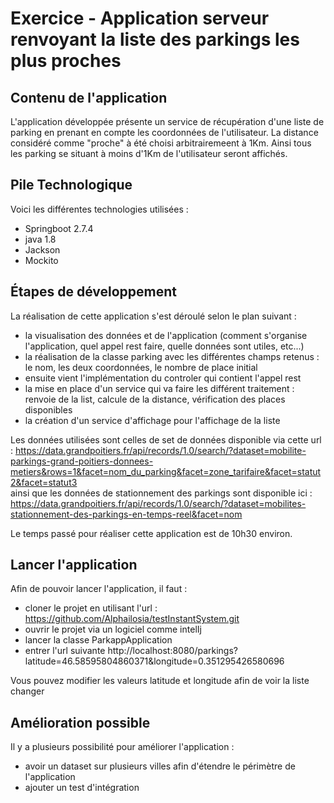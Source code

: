 # Exercice - Application serveur renvoyant la liste des parkings les plus proches

## Contenu de l'application  

L'application développée présente un service de récupération d'une liste de parking en prenant en compte les coordonnées de l'utilisateur. La distance considéré comme "proche" à été choisi arbitrairemeent à 1Km. Ainsi tous les parking se situant à moins d'1Km de l'utilisateur seront affichés.

## Pile Technologique

Voici les différentes technologies utilisées :

- Springboot 2.7.4
- java 1.8
- Jackson
- Mockito

## Étapes de développement

La réalisation de cette application s'est déroulé selon le plan suivant :

- la visualisation des données et de l'application (comment s'organise l'application, quel appel rest faire, quelle données sont utiles, etc...)
- la réalisation de la classe parking avec les différentes champs retenus : le nom, les deux coordonnées, le nombre de place initial
- ensuite vient l'implémentation du controler qui contient l'appel rest
- la mise en place d'un service qui va faire les différent traitement : renvoie de la list, calcule de la distance, vérification des places disponibles
- la création d'un service d'affichage pour l'affichage de la liste

Les données utilisées sont celles de set de données disponible via cette url : https://data.grandpoitiers.fr/api/records/1.0/search/?dataset=mobilite-parkings-grand-poitiers-donnees-metiers&rows=1&facet=nom_du_parking&facet=zone_tarifaire&facet=statut2&facet=statut3  
ainsi que les données de stationnement des parkings sont disponible ici : https://data.grandpoitiers.fr/api/records/1.0/search/?dataset=mobilites-stationnement-des-parkings-en-temps-reel&facet=nom

Le temps passé pour réaliser cette application est de 10h30 environ.

## Lancer l'application

Afin de pouvoir lancer l'application, il faut :

- cloner le projet en utilisant l'url : https://github.com/Alphailosia/testInstantSystem.git
- ouvrir le projet via un logiciel comme intelIj
- lancer la classe ParkappApplication
- entrer l'url suivante http://localhost:8080/parkings?latitude=46.58595804860371&longitude=0.351295426580696

Vous pouvez modifier les valeurs latitude et longitude afin de voir la liste changer

## Amélioration possible

Il y a plusieurs possibilité pour améliorer l'application :

- avoir un dataset sur plusieurs villes afin d'étendre le périmètre de l'application
- ajouter un test d'intégration

